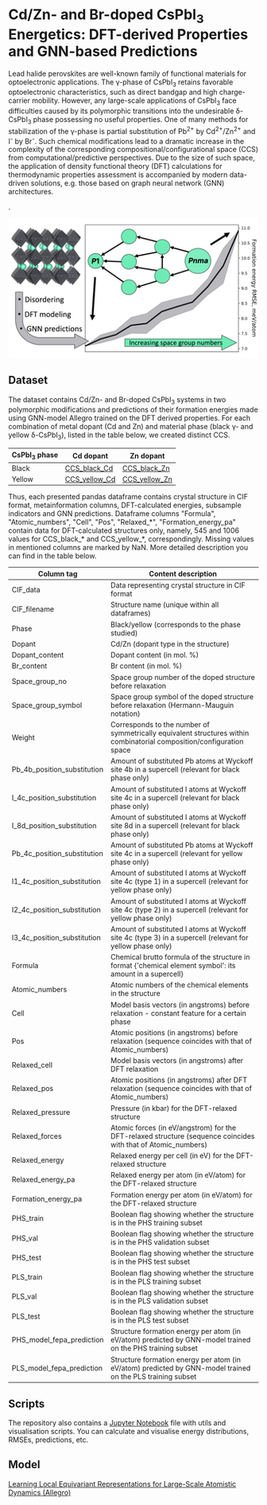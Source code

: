 # Cd/Zn- and Br-doped CsPbI<sub>3</sub> Energetics: DFT-derived Properties and GNN-based Predictions

Lead halide perovskites are well-known family of functional materials for optoelectronic applications. The γ-phase of CsPbI<sub>3</sub> retains favorable optoelectronic characteristics, such as direct bandgap and high charge-carrier mobility. However, any large-scale applications of CsPbI<sub>3</sub> face difficulties caused by its polymorphic transitions into the undesirable δ-CsPbI<sub>3</sub> phase possessing no useful properties. One of many methods for stabilization of the γ-phase is partial substitution of Pb<sup>2+</sup> by Cd<sup>2+</sup>/Zn<sup>2+</sup> and I<sup>-</sup> by Br<sup>-</sup>. Such chemical modifications lead to a dramatic increase in the complexity of the corresponding compositional/configurational space (CCS) from computational/predictive perspectives. Due to the size of such space, the application of density functional theory (DFT) calculations for thermodynamic properties assessment  is accompanied by modern data-driven solutions, e.g. those based on graph neural network (GNN) architectures.
<!--More details can be found in the [paper](https://doi.org/10.1016/j.commatsci.2023.112672)-->.
<!--
If you are using this dataset in your research paper, please cite us as
```
@article{EREMIN2024112672,
title = {Graph neural networks for predicting structural stability of Cd- and Zn-doped γ-CsPbI3},
journal = {Computational Materials Science},
volume = {232},
pages = {112672},
year = {2024},
issn = {0927-0256},
doi = {https://doi.org/10.1016/j.commatsci.2023.112672},
url = {https://www.sciencedirect.com/science/article/pii/S0927025623006663},
author = {Roman A. Eremin and Innokentiy S. Humonen and Alexey A. Kazakov and Vladimir D. Lazarev and Anatoly P. Pushkarev and Semen A. Budennyy}}
```
-->
![graphical abstract](figures/TOC.png)

Dataset
-----
The dataset contains  Cd/Zn- and Br-doped CsPbI<sub>3</sub> systems in two polymorphic modifications and predictions of their formation energies made using GNN-model Allegro trained on the DFT derived properties.
For each combination of metal dopant (Cd and Zn) and material phase (black γ- and yellow δ-CsPbI<sub>3</sub>), listed in the table below, we created distinct CCS.


<div align="center">
  
| CsPbI<sub>3</sub> phase | Cd dopant                                  | Zn dopant                                  |
|-------------------------|--------------------------------------------|------------------------------------------------------------------------------------------------------------|
| Black                   | [CCS_black_Cd](data/CCS_black_Cd.pkl.gz)   | [CCS_black_Zn](data/CCS_black_Zn.pkl.gz)   |
| Yellow                  | [CCS_yellow_Cd](data/CCS_yellow_Cd.pkl.gz) | [CCS_yellow_Zn](data/CCS_yellow_Zn.pkl.gz) |
</div>
Thus, each presented pandas dataframe contains crystal structure in CIF format, metainformation columns, DFT-calculated energies, subsample indicators and GNN predictions. Dataframe columns "Formula", "Atomic_numbers", "Cell", "Pos", "Relaxed_*", "Formation_energy_pa" contain data for DFT-calculated structures only, namely, 545 and 1006 values for CCS_black_* and CCS_yellow_*, correspondingly. Missing values in mentioned columns are marked by NaN. More detailed description you can find in the table below.
<div align="center">

| Column tag                  | Content description                                                                                                   |
|-----------------------------|-----------------------------------------------------------------------------------------------------------------------|
| CIF_data                    | Data representing crystal structure in CIF format                                                                     |
| CIF_filename                | Structure name (unique within all dataframes)                                                                         |
| Phase                       | Black/yellow (corresponds to the phase studied)                                                                       |
| Dopant                      | Cd/Zn (dopant type in the structure)                                                                                  |
| Dopant_content              | Dopant content (in mol. %)                                                                                            |
| Br_content                  | Br content (in mol. %)                                                                                                |
| Space_group_no              | Space group number of the doped structure before relaxation                                                           |
| Space_group_symbol          | Space group symbol of the doped structure before relaxation (Hermann-Mauguin notation)                                |
| Weight                      | Corresponds to the number of symmetrically equivalent structures within combinatorial composition/configuration space |
| Pb_4b_position_substitution | Amount of substituted Pb atoms at Wyckoff site 4b in a supercell (relevant for black phase only)                      |
| I_4c_position_substitution  | Amount of substituted I atoms at Wyckoff site 4c in a supercell (relevant for black phase only)                       |
| I_8d_position_substitution  | Amount of substituted I atoms at Wyckoff site 8d in a supercell (relevant for black phase only)                       |
| Pb_4c_position_substitution | Amount of substituted Pb atoms at Wyckoff site 4c in a supercell (relevant for yellow phase only)                     |
| I1_4c_position_substitution | Amount of substituted I atoms at Wyckoff site 4c (type 1) in a supercell (relevant for yellow phase only)             |
| I2_4c_position_substitution | Amount of substituted I atoms at Wyckoff site 4c (type 2) in a supercell (relevant for yellow phase only)             |
| I3_4c_position_substitution | Amount of substituted I atoms at Wyckoff site 4c (type 3) in a supercell (relevant for yellow phase only)             |
| Formula                     | Chemical brutto formula of the structure in format {'chemical element symbol': its amount in a supercell}             |
| Atomic_numbers              | Atomic numbers of the chemical elements in the structure                                                              |
| Cell                        | Model basis vectors (in angstroms) before relaxation - constant feature for a certain phase                           |
| Pos                         | Atomic positions (in angstroms) before relaxation (sequence coincides with that of Atomic_numbers)                    |
| Relaxed_cell                | Model basis vectors (in angstroms) after DFT relaxation                                                               |
| Relaxed_pos                 | Atomic positions (in angstroms) after DFT relaxation (sequence coincides with that of Atomic_numbers)                 |
| Relaxed_pressure            | Pressure (in kbar) for the DFT-relaxed structure                                                                      |
| Relaxed_forces              | Atomic forces (in eV/angstrom) for the DFT-relaxed structure (sequence coincides with that of Atomic_numbers)         |
| Relaxed_energy              | Relaxed energy per cell (in eV) for the DFT-relaxed structure                                                         |
| Relaxed_energy_pa           | Relaxed energy per atom (in eV/atom) for the DFT-relaxed structure                                                    |
| Formation_energy_pa         | Formation energy per atom (in eV/atom) for the DFT-relaxed structure                                                  |
| PHS_train                   | Boolean flag showing whether the structure is in the PHS training subset                                              |
| PHS_val                     | Boolean flag showing whether the structure is in the PHS validation subset                                            |
| PHS_test                    | Boolean flag showing whether the structure is in the PHS test subset                                                  |
| PLS_train                   | Boolean flag showing whether the structure is in the PLS training subset                                              |
| PLS_val                     | Boolean flag showing whether the structure is in the PLS validation subset                                            |
| PLS_test                    | Boolean flag showing whether the structure is in the PLS test subset                                                  |
| PHS_model_fepa_prediction   | Structure formation energy per atom (in eV/atom) predicted by GNN-model trained on the PHS training subset            |
| PLS_model_fepa_prediction   | Structure formation energy per atom (in eV/atom) predicted by GNN-model trained on the PLS training subset            |
</div>

Scripts
-----
The repository also contains a [Jupyter Notebook](data_processing.py) file with utils and visualisation scripts. You can calculate and visualise energy distributions, RMSEs, predictions, etc.

Model
-----
[Learning Local Equivariant Representations for Large-Scale Atomistic Dynamics (Allegro)](https://arxiv.org/abs/2204.05249)
